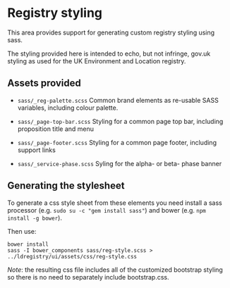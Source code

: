 # Registry styling

This area provides support for generating custom registry styling using sass.

The styling provided here is intended to echo, but not infringe, gov.uk styling as used for the UK Environment and Location registry.

## Assets provided

* `sass/_reg-palette.scss`
  Common brand elements as re-usable SASS variables, including colour palette.

* `sass/_page-top-bar.scss`
  Styling for a common page top bar, including proposition title and menu

* `sass/_page-footer.scss`
  Styling for a common page footer, including support links

* `sass/_service-phase.scss`
  Syling for the alpha- or beta- phase banner

## Generating the stylesheet

To generate a css style sheet from these elements you need install a sass processor (e.g. `sudo su -c "gem install sass"`) and bower (e.g. `npm install -g bower`).

Then use:

    bower install
    sass -I bower_components sass/reg-style.scss > ../ldregistry/ui/assets/css/reg-style.css

*Note*: the resulting css file includes all of the customized bootstrap styling so there is no need to separately include bootstrap.css.

